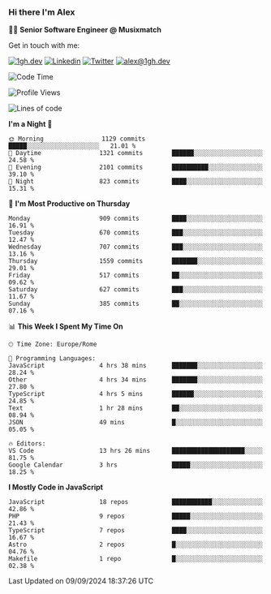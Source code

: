 ### Hi there I'm Alex

👨‍💻 __Senior Software Engineer @ Musixmatch__

Get in touch with me:

[![1gh.dev](https://img.shields.io/static/v1?label=1gh.dev&message=%20&color=red&logo=&style=flat-square&logoColor=white)](https://www.1gh.dev/)
[![Linkedin](https://img.shields.io/static/v1?label=Linkedin&message=%20&color=blue&logo=Linkedin&style=flat-square&logoColor=white)](https://linkedin.com/in/alexghirelli)
[![Twitter](https://img.shields.io/static/v1?label=Twitter&message=%20&color=blue&logo=Twitter&style=flat-square&logoColor=white)](https://twitter.com/alexGhirelli)
[![alex@1gh.dev](https://img.shields.io/static/v1?label=alex@1gh.dev&message=%20&color=red&logo=gmail&style=flat-square&logoColor=white)](mailto:alex@1gh.dev)

<!--START_SECTION:waka-->
![Code Time](http://img.shields.io/badge/Code%20Time-8%2C087%20hrs%2041%20mins-blue)

![Profile Views](http://img.shields.io/badge/Profile%20Views-0-blue)

![Lines of code](https://img.shields.io/badge/From%20Hello%20World%20I%27ve%20Written-25.8%20million%20lines%20of%20code-blue)

**I'm a Night 🦉** 

```text
🌞 Morning                1129 commits        █████░░░░░░░░░░░░░░░░░░░░   21.01 % 
🌆 Daytime                1321 commits        ██████░░░░░░░░░░░░░░░░░░░   24.58 % 
🌃 Evening                2101 commits        ██████████░░░░░░░░░░░░░░░   39.10 % 
🌙 Night                  823 commits         ████░░░░░░░░░░░░░░░░░░░░░   15.31 % 
```
📅 **I'm Most Productive on Thursday** 

```text
Monday                   909 commits         ████░░░░░░░░░░░░░░░░░░░░░   16.91 % 
Tuesday                  670 commits         ███░░░░░░░░░░░░░░░░░░░░░░   12.47 % 
Wednesday                707 commits         ███░░░░░░░░░░░░░░░░░░░░░░   13.16 % 
Thursday                 1559 commits        ███████░░░░░░░░░░░░░░░░░░   29.01 % 
Friday                   517 commits         ██░░░░░░░░░░░░░░░░░░░░░░░   09.62 % 
Saturday                 627 commits         ███░░░░░░░░░░░░░░░░░░░░░░   11.67 % 
Sunday                   385 commits         ██░░░░░░░░░░░░░░░░░░░░░░░   07.16 % 
```


📊 **This Week I Spent My Time On** 

```text
🕑︎ Time Zone: Europe/Rome

💬 Programming Languages: 
JavaScript               4 hrs 38 mins       ███████░░░░░░░░░░░░░░░░░░   28.24 % 
Other                    4 hrs 34 mins       ███████░░░░░░░░░░░░░░░░░░   27.80 % 
TypeScript               4 hrs 5 mins        ██████░░░░░░░░░░░░░░░░░░░   24.85 % 
Text                     1 hr 28 mins        ██░░░░░░░░░░░░░░░░░░░░░░░   08.94 % 
JSON                     49 mins             █░░░░░░░░░░░░░░░░░░░░░░░░   05.05 % 

🔥 Editors: 
VS Code                  13 hrs 26 mins      ████████████████████░░░░░   81.75 % 
Google Calendar          3 hrs               █████░░░░░░░░░░░░░░░░░░░░   18.25 % 
```

**I Mostly Code in JavaScript** 

```text
JavaScript               18 repos            ███████████░░░░░░░░░░░░░░   42.86 % 
PHP                      9 repos             █████░░░░░░░░░░░░░░░░░░░░   21.43 % 
TypeScript               7 repos             ████░░░░░░░░░░░░░░░░░░░░░   16.67 % 
Astro                    2 repos             █░░░░░░░░░░░░░░░░░░░░░░░░   04.76 % 
Makefile                 1 repo              █░░░░░░░░░░░░░░░░░░░░░░░░   02.38 % 
```




 Last Updated on 09/09/2024 18:37:26 UTC
<!--END_SECTION:waka-->
